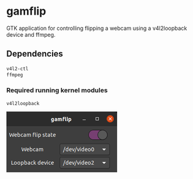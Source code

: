 # gamflip

GTK application for controlling flipping a webcam using a v4l2loopback device and ffmpeg. 

## Dependencies
	v4l2-ctl
	ffmpeg

### Required running kernel modules
	v4l2loopback


![](gamflip.png)
